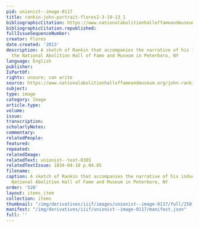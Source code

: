 ```yaml
---
pid: unionist--image-0117
title: rankin-john-portrait-flores2-3-19-13_1
bibliographicCitation: https://www.nationalabolitionhalloffameandmuseum.org/john-rankin.html
bibliographicCitation.republished: 
fullIssueSequenceNumber: 
creator: Flores
date.created: '2013'
description: A sketch of Rankin that accompanies the narrative of his induction into
  the National Abolition Hall of Fame and Museum in Peterboro, NY
language: English
publisher: 
IsPartOf: 
rights: unsure; can write
source: https://www.nationalabolitionhalloffameandmuseum.org/john-rankin.html
subject: 
type: image
category: Image
article.type: 
volume: 
issue: 
transcription: 
scholarlyNotes: 
commentary: 
relatedPeople: 
featured: 
repeated: 
relatedImage: 
relatedText: unionist--text-0385
relatedTextIssue: 1834-04-10 p.04.85
filename: 
caption: A sketch of Rankin that accompanies the narrative of his induction into the
  National Abolition Hall of Fame and Museum in Peterboro, NY
order: '528'
layout: items_item
collection: items
thumbnail: "/img/derivatives/iiif/images/unionist--image-0117/full/250,/0/default.jpg"
manifest: "/img/derivatives/iiif/unionist--image-0117/manifest.json"
full: ''
---
```

